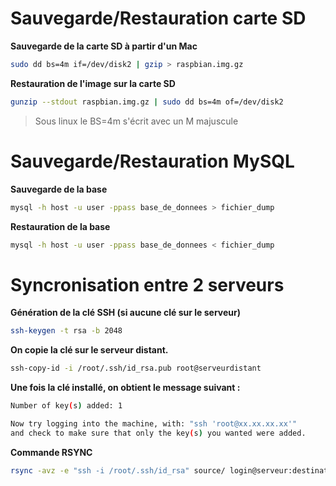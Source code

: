 # Sauvegarde/Restauration carte SD
**Sauvegarde de la carte SD à partir d'un Mac**
```bash
sudo dd bs=4m if=/dev/disk2 | gzip > raspbian.img.gz
```
**Restauration de l'image sur la carte SD**
```bash
gunzip --stdout raspbian.img.gz | sudo dd bs=4m of=/dev/disk2
```
> Sous linux le BS=4m s'écrit avec un M majuscule

# Sauvegarde/Restauration MySQL
**Sauvegarde de la base**
```bash
mysql -h host -u user -ppass base_de_donnees > fichier_dump
```
**Restauration de la base**
```bash
mysql -h host -u user -ppass base_de_donnees < fichier_dump
```

# Syncronisation entre 2 serveurs
**Génération de la clé SSH (si aucune clé sur le serveur)**
```bash
ssh-keygen -t rsa -b 2048
```
**On copie la clé sur le serveur distant.**
```bash
ssh-copy-id -i /root/.ssh/id_rsa.pub root@serveurdistant
```
**Une fois la clé installé, on obtient le message suivant :**
```bash
Number of key(s) added: 1

Now try logging into the machine, with: "ssh 'root@xx.xx.xx.xx'"
and check to make sure that only the key(s) you wanted were added.
```
**Commande RSYNC**
```bash
rsync -avz -e "ssh -i /root/.ssh/id_rsa" source/ login@serveur:destination/
```
